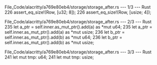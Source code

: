 File_Code/alacritty/a769e80eb4/storage/storage_after.rs --- 1/3 --- Rust
226         assert_eq_size!(Row<T>, [u32; 8]);                                                                                                               226         assert_eq_size!(Row<T>, [usize; 4]);

File_Code/alacritty/a769e80eb4/storage/storage_after.rs --- 2/3 --- Rust
235             let a_ptr = self.inner.as_mut_ptr().add(a) as *mut u64;                                                                                      235             let a_ptr = self.inner.as_mut_ptr().add(a) as *mut usize;
236             let b_ptr = self.inner.as_mut_ptr().add(b) as *mut u64;                                                                                      236             let b_ptr = self.inner.as_mut_ptr().add(b) as *mut usize;

File_Code/alacritty/a769e80eb4/storage/storage_after.rs --- 3/3 --- Rust
241             let mut tmp: u64;                                                                                                                            241             let mut tmp: usize;

